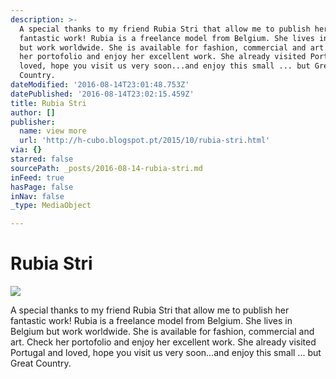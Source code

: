 ```yaml
---
description: >-
  A special thanks to my friend Rubia Stri that allow me to publish her
  fantastic work! Rubia is a freelance model from Belgium. She lives in Belgium
  but work worldwide. She is available for fashion, commercial and art. Check
  her portofolio and enjoy her excellent work. She already visited Portugal and
  loved, hope you visit us very soon...and enjoy this small ... but Great
  Country.
dateModified: '2016-08-14T23:01:48.753Z'
datePublished: '2016-08-14T23:02:15.459Z'
title: Rubia Stri
author: []
publisher:
  name: view more
  url: 'http://h-cubo.blogspot.pt/2015/10/rubia-stri.html'
via: {}
starred: false
sourcePath: _posts/2016-08-14-rubia-stri.md
inFeed: true
hasPage: false
inNav: false
_type: MediaObject

---
```

# Rubia Stri
![](https://the-grid-user-content.s3-us-west-2.amazonaws.com/66e49453-910f-451f-a612-6f200db544cb.jpg)

A special thanks to my friend Rubia Stri that allow me to publish her fantastic work! Rubia is a freelance model from Belgium. She lives in Belgium but work worldwide. She is available for fashion, commercial and art. Check her portofolio and enjoy her excellent work. She already visited Portugal and loved, hope you visit us very soon...and enjoy this small ... but Great Country.